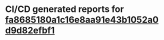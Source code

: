# CI/CD generated reports for [fa8685180a1c16e8aa91e43b1052a0d9d82efbf1](https://github.com/hydephp/develop/commit/fa8685180a1c16e8aa91e43b1052a0d9d82efbf1)
